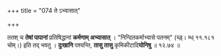 +++
title = "074 ते ऽभ्यासात्"

+++


ततश् च **तेषां पापानां** प्रतिषिद्धानां **कर्मणाम् अभ्यासात्** । "निन्दितकर्माभ्यासे पतनम्" (च्ड़्। म्ध् ११.१८१ चोम्।) इति तद् भवतु । **दुःखानि** पश्यन्ति, **तासु तासु** कृमिकीटादि**योनिषु** ॥ १२.७४ ॥